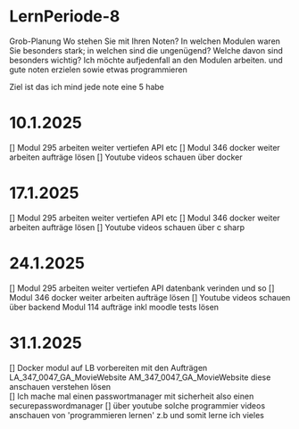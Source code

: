 # LernPeriode-8

Grob-Planung Wo stehen Sie mit Ihren Noten? In welchen Modulen waren Sie besonders stark; in welchen sind die ungenügend? Welche davon sind besonders wichtig?  Ich möchte aufjedenfall an den Modulen arbeiten. und gute noten erzielen sowie etwas programmieren

Ziel ist das ich mind jede note eine 5 habe


# 10.1.2025
[] Modul 295 arbeiten weiter vertiefen API etc
[] Modul 346 docker weiter arbeiten aufträge lösen
[] Youtube videos schauen über docker

# 17.1.2025
[] Modul 295 arbeiten weiter vertiefen API etc
[] Modul 346 docker weiter arbeiten aufträge lösen
[] Youtube videos schauen über c sharp


# 24.1.2025
[] Modul 295 arbeiten weiter vertiefen API datenbank verinden und so
[] Modul 346 docker weiter arbeiten aufträge lösen
[] Youtube videos schauen über backend Modul 114 aufträge inkl moodle tests lösen


# 31.1.2025
[] Docker modul auf LB vorbereiten mit den Aufträgen  LA_347_0047_GA_MovieWebsite  AM_347_0047_GA_MovieWebsite diese anschauen verstehen lösen  
[] Ich mache mal einen passwortmanager mit sicherheit also einen securepasswordmanager
[] über youtube solche programmier videos anschauen von 'programmieren lernen' z.b und somit lerne ich vieles
